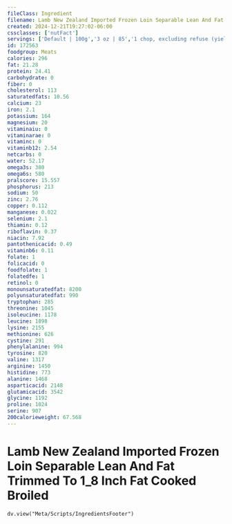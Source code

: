 ```yaml
---
fileClass: Ingredient
filename: Lamb New Zealand Imported Frozen Loin Separable Lean And Fat Trimmed To 1_8 Inch Fat Cooked Broiled
created: 2024-12-21T19:27:02-06:00
cssclasses: ['nutFact']
servings: ['Default | 100g','3 oz | 85','1 chop, excluding refuse (yield from 1 raw chop, with refuse, weighing 85 g) | 42']
id: 172563
foodgroup: Meats
calories: 296
fat: 21.28
protein: 24.41
carbohydrate: 0
fiber: 0
cholesterol: 113
saturatedfats: 10.56
calcium: 23
iron: 2.1
potassium: 164
magnesium: 20
vitaminaiu: 0
vitaminarae: 0
vitaminc: 0
vitaminb12: 2.54
netcarbs: 0
water: 52.17
omega3s: 380
omega6s: 580
pralscore: 15.557
phosphorus: 213
sodium: 50
zinc: 2.76
copper: 0.112
manganese: 0.022
selenium: 2.1
thiamin: 0.12
riboflavin: 0.37
niacin: 7.92
pantothenicacid: 0.49
vitaminb6: 0.11
folate: 1
folicacid: 0
foodfolate: 1
folatedfe: 1
retinol: 0
monounsaturatedfat: 8200
polyunsaturatedfat: 990
tryptophan: 285
threonine: 1045
isoleucine: 1178
leucine: 1898
lysine: 2155
methionine: 626
cystine: 291
phenylalanine: 994
tyrosine: 820
valine: 1317
arginine: 1450
histidine: 773
alanine: 1468
asparticacid: 2148
glutamicacid: 3542
glycine: 1192
proline: 1024
serine: 907
200calorieweight: 67.568
---
```


# Lamb New Zealand Imported Frozen Loin Separable Lean And Fat Trimmed To 1_8 Inch Fat Cooked Broiled

```dataviewjs
dv.view("Meta/Scripts/IngredientsFooter")
```